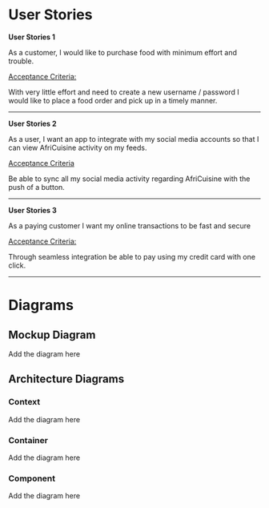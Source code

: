 # User Stories

**User Stories 1**

As a customer, I would like to purchase food with minimum effort and trouble.

<u>Acceptance Criteria:</u>

With very little effort and need to create a new username / password
I would like to place a food order and pick up in a timely manner.

------------------------------------------------------------------

**User Stories 2**

As a user, I want an app to integrate with my social media accounts so that I can view AfriCuisine activity on my feeds.

<u>Acceptance Criteria</u>

Be able to sync all my social media activity regarding AfriCuisine with
the push of a button.

--------------------------------------------------------------------
**User Stories 3**

As a paying customer I want my online transactions to be fast and secure

<u>Acceptance Criteria:</u>

Through seamless integration be able to pay using my credit card with one click.

-------------------------------------------------------------

# Diagrams

## Mockup Diagram

Add the diagram here

## Architecture Diagrams

### Context

Add the diagram here

### Container

Add the diagram here

### Component

Add the diagram here 
